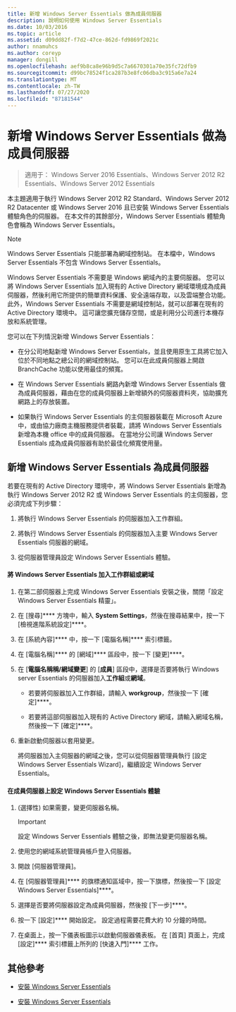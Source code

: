 ```yaml
---
title: 新增 Windows Server Essentials 做為成員伺服器
description: 說明如何使用 Windows Server Essentials
ms.date: 10/03/2016
ms.topic: article
ms.assetid: d09dd82f-f7d2-47ce-862d-fd9869f2021c
author: nnamuhcs
ms.author: coreyp
manager: dongill
ms.openlocfilehash: aef9b8ca8e96b9d5c7a6670301a70e35fc72dfb9
ms.sourcegitcommit: d99bc78524f1ca287b3e8fc06dba3c915a6e7a24
ms.translationtype: MT
ms.contentlocale: zh-TW
ms.lasthandoff: 07/27/2020
ms.locfileid: "87181544"
---
```

# <a name="add-windows-server-essentials-as-a-member-server"></a>新增 Windows Server Essentials 做為成員伺服器

>適用于： Windows Server 2016 Essentials、Windows Server 2012 R2 Essentials、Windows Server 2012 Essentials

本主題適用于執行 Windows Server 2012 R2 Standard、Windows Server 2012 R2 Datacenter 或 Windows Server 2016 且已安裝 Windows Server Essentials 體驗角色的伺服器。 在本文件的其餘部分，Windows Server Essentials 體驗角色會稱為 Windows Server Essentials。

> [!NOTE]
>   Windows Server Essentials 只能部署為網域控制站。 在本檔中，Windows Server Essentials 不包含 Windows Server Essentials。

 Windows Server Essentials 不需要是 Windows 網域內的主要伺服器。 您可以將 Windows Server Essentials 加入現有的 Active Directory 網域環境成為成員伺服器，然後利用它所提供的簡單資料保護、安全遠端存取，以及雲端整合功能。 此外，Windows Server Essentials 不需要是網域控制站，就可以部署在現有的 Active Directory 環境中。 這可讓您擴充儲存空間，或是利用分公司進行本機存放和系統管理。

 您可以在下列情況新增 Windows Server Essentials：

-   在分公司地點新增 Windows Server Essentials，並且使用原生工具將它加入位於不同地點之總公司的網域控制站。 您可以在此成員伺服器上開啟 BranchCache 功能以使用最佳的頻寬。

-   在 Windows Server Essentials 網路內新增 Windows Server Essentials 做為成員伺服器，藉由在您的成員伺服器上新增額外的伺服器資料夾，協助擴充網路上的存放裝置。

-   如果執行 Windows Server Essentials 的主伺服器裝載在 Microsoft Azure 中，或由協力廠商主機服務提供者裝載，請將 Windows Server Essentials 新增為本機 office 中的成員伺服器。 在當地分公司讓 Windows Server Essentials 成為成員伺服器有助於最佳化頻寬使用量。

## <a name="adding-windows-server-essentials-as-a-member-server"></a>新增 Windows Server Essentials 為成員伺服器
 若要在現有的 Active Directory 環境中，將 Windows Server Essentials 新增為執行 Windows Server 2012 R2 或 Windows Server Essentials 的主伺服器，您必須完成下列步驟：

1.  將執行 Windows Server Essentials 的伺服器加入工作群組。

2.  將執行 Windows Server Essentials 的伺服器加入主要 Windows Server Essentials 伺服器的網域。

3.  從伺服器管理員設定 Windows Server Essentials 體驗。

#### <a name="to-join-windows-server-essentials-to-a-workgroup-or-domain"></a>將 Windows Server Essentials 加入工作群組或網域

1. 在第二部伺服器上完成 Windows Server Essentials 安裝之後，關閉「設定 Windows Server Essentials 精靈」。

2. 在 [搜尋]**** 方塊中，輸入 **System Settings**，然後在搜尋結果中，按一下 [檢視進階系統設定]****。

3. 在 [系統內容]**** 中，按一下 [電腦名稱]**** 索引標籤。

4. 在 [電腦名稱]**** 的 [網域]**** 區段中，按一下 [變更]****。

5. 在 [**電腦名稱稱/網域變更**] 的 [**成員**] 區段中，選擇是否要將執行 Windows server Essentials 的伺服器加入**工作組**或**網域**。

   -   若要將伺服器加入工作群組，請輸入 **workgroup**，然後按一下 [確定]****。

   -   若要將這部伺服器加入現有的 Active Directory 網域，請輸入網域名稱，然後按一下 [確定]****。

6. 重新啟動伺服器以套用變更。

   將伺服器加入主伺服器的網域之後，您可以從伺服器管理員執行 [設定 Windows Server Essentials Wizard]，繼續設定 Windows Server Essentials。

#### <a name="to-configure-windows-server-essentials-experience-on-a-member-server"></a>在成員伺服器上設定 Windows Server Essentials 體驗

1.  (選擇性) 如果需要，變更伺服器名稱。

    > [!IMPORTANT]
    >  設定 Windows Server Essentials 體驗之後，即無法變更伺服器名稱。

2.  使用您的網域系統管理員帳戶登入伺服器。

3.  開啟 [伺服器管理員]。

4.  在 [伺服器管理員]**** 的旗標通知區域中，按一下旗標，然後按一下 [設定 Windows Server Essentials]****。

5.  選擇是否要將伺服器設定為成員伺服器，然後按 [下一步]****。

6.  按一下 [設定]**** 開始設定。 設定過程需要花費大約 10 分鐘的時間。

7.  在桌面上，按一下儀表板圖示以啟動伺服器儀表板。 在 [首頁] 頁面上，完成 [設定]**** 索引標籤上所列的 [快速入門]**** 工作。

## <a name="additional-references"></a>其他參考


-   [安裝 Windows Server Essentials](Install-Windows-Server-Essentials.md)

-   [安裝 Windows Server Essentials](../install/Install-Windows-Server-Essentials.md)

